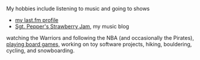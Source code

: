 My hobbies include listening to music and going to shows

* [my last.fm profile][lastfm]
* [Sgt. Pepper's Strawberry Jam][pj], my music blog

watching the Warriors and following the NBA (and occasionally the Pirates), [playing board games,][bgg] working on toy software projects, hiking, bouldering, cycling, and snowboarding.

[lastfm]: http://last.fm/user/StevoX
[pj]: http://peppersjam.com
[bgg]: https://boardgamegeek.com/user/Steven